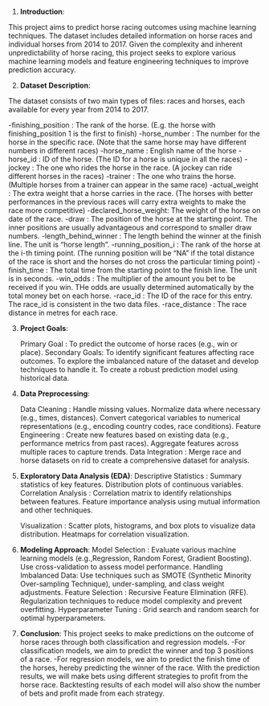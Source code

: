 1. **Introduction**:
 
This project aims to predict horse racing outcomes using machine learning techniques. The dataset includes detailed information on horse races and individual horses from 2014 to 2017.
Given the complexity and inherent unpredictability of horse racing, this project seeks to explore various machine learning models and feature engineering techniques to improve prediction accuracy.

2. **Dataset Description**:
   
The dataset consists of two main types of files: races and horses, each available for every year from 2014 to 2017.

  -finishing_position   :  The rank of the horse. (E.g. the horse with finishing_position 1 is the first to finish)
  -horse_number         :  The number for the horse in the specific race. (Note that the same horse may have different numbers in different races)
  -horse_name           :  English name of the horse
  -horse_id             :  ID of the horse. (The ID for a horse is unique in all the races)
  -jockey               :  The one who rides the horse in the race. (A jockey can ride different horses in the races)
  -trainer              :  The one who trains the horse. (Multiple horses from a trainer can appear in the same race)
  -actual_weight        :  The extra weight that a horse carries in the race. (The horses with better performances in the previous races will carry extra weights to make the race more competitive)
  -declared_horse_weight:  The weight of the horse on date of the race.
  -draw                 :  The position of the horse at the starting point. The inner positions are usually advantageous and correspond to smaller draw numbers.
  -length_behind_winner :  The length behind the winner at the finish line. The unit is “horse length”.
  -running_position_i   :  The rank of the horse at the i-th timing point. (The running position will be “NA” if the total distance of the race is short and the horses do not cross the particular timing point)
  -finish_time          :  The total time from the starting point to the finish line. The unit is in seconds.
  -win_odds             :  The multiplier of the amount you bet to be received if you win. THe odds are usually determined automatically by the total money bet on each horse.
  -race_id              :  The ID of the race for this entry. The race_id is consistent in the two data files.
  -race_distance        :  The race distance in metres for each race.

3. **Project Goals**:
   
   Primary Goal   : To predict the outcome of horse races (e.g., win or place).
   Secondary Goals: To identify significant features affecting race outcomes.
                    To explore the imbalanced nature of the dataset and develop techniques to handle it.
                    To create a robust prediction model using historical data.

4. **Data Preprocessing**:
   
   Data Cleaning       : Handle missing values.
                         Normalize data where necessary (e.g., times, distances).
                         Convert categorical variables to numerical representations (e.g., encoding country codes, race conditions).
   Feature Engineering : Create new features based on existing data (e.g., performance metrics from past races).
                         Aggregate features across multiple races to capture trends.
   Data Integration    : Merge race and horse datasets on rid to create a comprehensive dataset for analysis.

5. **Exploratory Data Analysis (EDA)**:
   Descriptive Statistics :  Summary statistics of key features.
                             Distribution plots of continuous variables.
   Correlation Analysis   :  Correlation matrix to identify relationships between features.
                             Feature importance analysis using mutual information and other techniques.

   Visualization          :  Scatter plots, histograms, and box plots to visualize data distribution.
                             Heatmaps for correlation visualization.
6. **Modeling Approach**:
   Model Selection         :  Evaluate various machine learning models (e.g.,Regression, Random Forest, Gradient Boosting).
                              Use cross-validation to assess model performance.
   Handling Imbalanced Data:  Use techniques such as SMOTE (Synthetic Minority Over-sampling Technique), under-sampling, and class weight adjustments.
   Feature Selection       :  Recursive Feature Elimination (RFE).
                              Regularization techniques to reduce model complexity and prevent overfitting.
   Hyperparameter Tuning   :  Grid search and random search for optimal hyperparameters.

7. **Conclusion**:
   This project seeks to make predictions on the outcome of horse races through both classification and regression models.
   -For classification models, we aim to predict the winner and top 3 positions of a race.
   -For regression models, we aim to predict the finish time of the horses, hereby predicting the winner of the race.
   With the prediction results, we will make bets using different strategies to profit from the horse race. Backtesting results of each model will also show the number of bets and profit made from each strategy.
